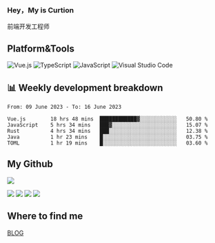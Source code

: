 ### Hey，My is Curtion
前端开发工程师
## Platform&Tools

![Vue.js](https://img.shields.io/badge/-Vue.js-4FC08D?style=flat-square&logo=Vue.js&logoColor=white)
![TypeScript](https://img.shields.io/badge/-TypeScript-007ACC?style=flat-square&logo=typescript&logoColor=white)
![JavaScript](https://img.shields.io/badge/-JavaScript-F7DF1E?style=flat-square&logo=javascript&logoColor=black)
![Visual Studio Code](https://img.shields.io/badge/-VSCode-007ACC?style=flat-square&logo=Visual-Studio-Code&logoColor=white)

## 📊 Weekly development breakdown

<!--START_SECTION:waka-->

```text
From: 09 June 2023 - To: 16 June 2023

Vue.js        18 hrs 48 mins  ████████████▓░░░░░░░░░░░░   50.80 %
JavaScript    5 hrs 34 mins   ███▓░░░░░░░░░░░░░░░░░░░░░   15.07 %
Rust          4 hrs 34 mins   ███░░░░░░░░░░░░░░░░░░░░░░   12.38 %
Java          1 hr 23 mins    █░░░░░░░░░░░░░░░░░░░░░░░░   03.75 %
TOML          1 hr 19 mins    █░░░░░░░░░░░░░░░░░░░░░░░░   03.60 %
```

<!--END_SECTION:waka-->

## My Github

![](http://github-profile-summary-cards.vercel.app/api/cards/profile-details?username=curtion&theme=nord_bright)

![](http://github-profile-summary-cards.vercel.app/api/cards/stats?username=curtion&theme=nord_bright)
![](http://github-profile-summary-cards.vercel.app/api/cards/productive-time?username=curtion&theme=nord_bright&utcOffset=8)
![](http://github-profile-summary-cards.vercel.app/api/cards/repos-per-language?username=curtion&theme=nord_bright)
![](http://github-profile-summary-cards.vercel.app/api/cards/most-commit-language?username=curtion&theme=nord_bright)

## Where to find me

[BLOG](https://blog.3gxk.net)
